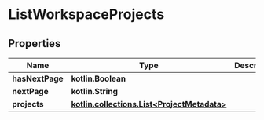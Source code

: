 
# ListWorkspaceProjects

## Properties
| Name | Type | Description | Notes |
| ------------ | ------------- | ------------- | ------------- |
| **hasNextPage** | **kotlin.Boolean** |  |  |
| **nextPage** | **kotlin.String** |  |  |
| **projects** | [**kotlin.collections.List&lt;ProjectMetadata&gt;**](ProjectMetadata.md) |  |  |



